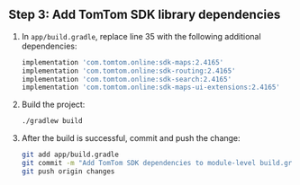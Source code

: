 ## Step 3: Add TomTom SDK library dependencies

1. In `app/build.gradle`, replace line 35 with the following additional dependencies:
    ```gradle
    implementation 'com.tomtom.online:sdk-maps:2.4165'
    implementation 'com.tomtom.online:sdk-routing:2.4165'
    implementation 'com.tomtom.online:sdk-search:2.4165'
    implementation 'com.tomtom.online:sdk-maps-ui-extensions:2.4165'
    ```
1. Build the project:
    ```bash
    ./gradlew build
    ```
1. After the build is successful, commit and push the change:
    ```bash
    git add app/build.gradle
    git commit -m "Add TomTom SDK dependencies to module-level build.gradle"
    git push origin changes
    ```
